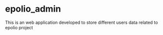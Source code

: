 # epolio_admin
This is an web application developed to store different users data related to epolio project
